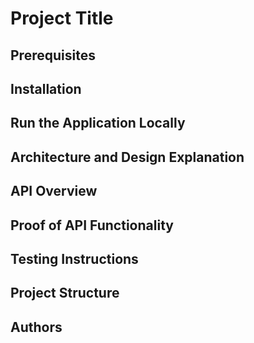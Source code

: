 # Project Title

## Prerequisites

## Installation

## Run the Application Locally

## Architecture and Design Explanation

## API Overview

## Proof of API Functionality

## Testing Instructions

## Project Structure

## Authors
